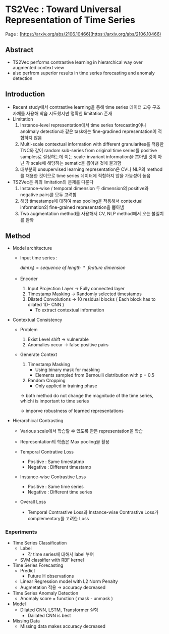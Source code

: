 # TS2Vec : Toward Universal Representation of Time Series

Page : [https://arxiv.org/abs/2106.10466](https://arxiv.org/abs/2106.10466)

## Abstract

- TS2Vec performs contrastive learning in hierarchical way over augmented context view
- also perfrom superior results in time series forecasting and anomaly detection

## Introduction

- Recent study에서 contrastive learning을 통해 time series 데이터 고유 구조 자체를 사용해 학습 시도했지만 명확한 limitation 존재
- Limitation
    1. Instance-level representation에서 time series forecasting이나 anolmaly detection과 같은 task에는 fine-gradined representation이 적합하지 않음
    2. Multi-scale contextual information with different granularites를 적용한 TNC와 같이 random sub-series from original time series를 positive samples로 설정하는데 이는 scale-invariant information을 뽑아낸 것이 아닌 각 scale에 해당하는 sematic을 뽑아낸 것에 불과함
    3. 대부분의 unsupervised learning representation은 CV나 NLP의 method를 채용한 것이므로  time series 데이터에 적합하지 않을 가능성이 높음
- TS2Vec은 위의 limitation의 문제를 다룬다
    1. Instance-wise / temporal dimension 두 dimension의 positive와 negative pairs를 모두 고려함
    2. 해당 timestamps에 대하여 max pooling을 적용해서 contextual information의 fine-grained representation을 뽑아냄
    3. Two augmentation method를 사용해서 CV, NLP method에서 오는 불일치를 완화

## Method

- Model architecture
    
    
    
    - Input time series :
        
        $dim(x_i) = sequence ~of~length ~~*~~feature~dimension$
        
    - Encoder
        1. Input Projection Layer → Fully connected layer
        2. Timestamp Masking → Randomly selected timestamps
        3. Dilated Convolutions → 10 residual blocks ( Each block has to dilated 1D- CNN )
            - To extract contextual information
- Contextual Consistency
    - Problem
        1. Exist Level shift → vulnerable
        2. Anomalies occur → false positive pairs
    - Generate Context
        1. Timestamp Masking
            - Using binary mask for masking
            - Elements sampled from Bernoulli distribution with p = 0.5
        2. Random Cropping
            - Only applied in training phase
        
        → both method do not change the magnitude of the time series, whichi is important to time series
        
        → imporve robustness of learned representations
        
- Hierarchical Contrasting
    - Various scale에서 학습할 수 있도록 만든 representation을 학습
    - Representation의 학습은 Max pooling을 활용
    
    - Temporal Contrative Loss
        - Positive : Same timestatmp
        - Negative : Different timestamp
    - Instance-wise Contrastive Loss
        - Positive : Same time series
        - Negative : Different time series
    - Overall Loss
        - Temporal Contrastive Loss과 Instance-wise Contrastive Loss가 complementary를 고려한 Loss

### Experiments

- Time Series Classification
    - Label
        - 각 time series에 대해서 label 부여
    - SVM classifier with RBF kernel
- Time Series Forecasting
    - Predict
        - Future H observations
    - Linear Regression model with L2 Norm Penalty
    - Augmetation 적용 → accuracy decreased
- Time Series Anomaly Detection
    - Anomaly score = function ( mask - unmask )
- Model
    - Dilated CNN, LSTM, Transformer 실험
        - Dailated CNN is best
- Missing Data
    - Missing data makes accuracy decreased